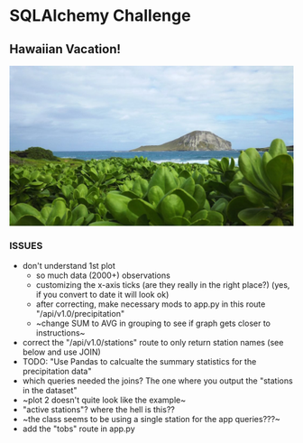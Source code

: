 # SQLAlchemy Challenge

## Hawaiian Vacation!

![Adobe free](https://github.com/ejbaq49/sqlalchemy-challenge/blob/master/Resources/negative-space-hawaii-water-plants-landscape-1062x598.jpg?raw=true)


### ISSUES
* don't understand 1st plot
  * so much data (2000+) observations
  * customizing the x-axis ticks (are they really in the right place?) (yes, if you convert to date it will look ok)
  * after correcting, make necessary mods to app.py in this route "/api/v1.0/precipitation"
  * ~change SUM to AVG in grouping to see if graph gets closer to instructions~
* correct the "/api/v1.0/stations" route to only return station names (see below and use JOIN)
* TODO: "Use Pandas to calcualte the summary statistics for the precipitation data"
* which queries needed the joins? The one where you output the "stations in the dataset"
* ~plot 2 doesn't quite look like the example~
* "active stations"?  where the hell is this??
* ~the class seems to be using a single station for the app queries???~
* add the "tobs" route in app.py
